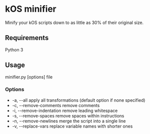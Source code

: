 kOS minifier
============

Minify your kOS scripts down to as little as 30% of their original size.

## Requirements
Python 3

## Usage

minifier.py [options] file

### Options
* -a, --all                 apply all transformations (default option if none specified)
* -c, --remove-comments     remove comments
* -i, --remove-indentation  remove leading whitespace
* -s, --remove-spaces       remove spaces within instructions
* -n, --remove-newlines     merge the script into a single line
* -v, --replace-vars        replace variable names with shorter ones